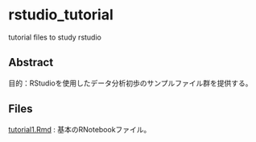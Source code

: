 # rstudio_tutorial
tutorial files to study rstudio

## Abstract

目的：RStudioを使用したデータ分析初歩のサンプルファイル群を提供する。

## Files

[tutorial1.Rmd](./tutorial1.Rmd) : 基本のRNotebookファイル。

